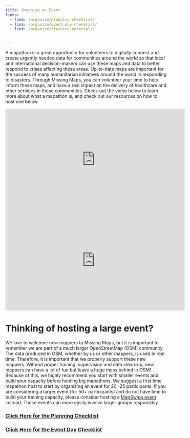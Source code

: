 ```yaml
---
title: Organize an Event
links:
  - link: /organize/planning-checklist/
  - link: /organize/event-day-checklist/
  - link: /organize/training-materials/


---
```


A mapathon is a great opportunity for volunteers to digitally connect and create urgently needed data for communities around the world so that local and international decision-makers can use these maps and data to better respond to crises affecting these areas. Up-to-date maps are important for the success of many humanitarian initiatives around the world in responding to disasters. Through Missing Maps, you can volunteer your time to help inform these maps, and have a real impact on the delivery of healthcare and other services in these communities. Check out the video below to learn more about what a mapathon is, and check out our resources on how to host one below.

<iframe width="560" height="315" src="https://www.youtube.com/embed/pAcsCmvG2hs?si=qWqxjKu72pEvmcbO" title="YouTube video player" frameborder="0" allow="accelerometer; autoplay; clipboard-write; encrypted-media; gyroscope; picture-in-picture; web-share" referrerpolicy="strict-origin-when-cross-origin" allowfullscreen></iframe>

<iframe width="560" height="315" src="https://www.youtube.com/embed/njxePdKn1pI?si=jXbxDDg_DLAzCDuM" title="YouTube video player" frameborder="0" allow="accelerometer; autoplay; clipboard-write; encrypted-media; gyroscope; picture-in-picture; web-share" referrerpolicy="strict-origin-when-cross-origin" allowfullscreen></iframe>


# Thinking of hosting a large event?

We love to welcome new mappers to Missing Maps, but it is important to remember we are part of a much larger OpenStreetMap (OSM) community. The data produced in OSM, whether by us or other mappers, is used in real time. Therefore, it is important that we properly support these new mappers. Without proper training, supervision and data clean-up, new mappers can have a lot of fun but leave a huge mess behind in OSM! Because of this, we highly recommend you start with smaller events and build your capacity before holding big mapathons. We suggest a first time mapathon host to start by organizing an event for 20 -25 participants. If you are considering a larger event (for 50+ participants) and do not have time to build your training capacity, please consider hosting a <a href="https://mapswipe.org">MapSwipe event</a> instead. These events can more easily involve larger groups responsibly.


### <a href="/organize/planning-checklist">Click Here for the Planning Checklist</a>

### <a href="/organize/event-day-checklist">Click Here for the Event Day Checklist</a>



















